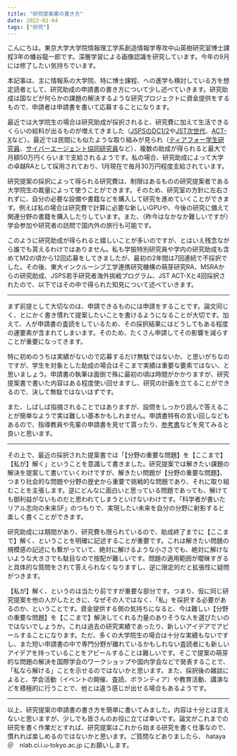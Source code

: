 ```yaml
---
title: "研究提案書の書き方"
date: 2022-02-04
tags: ["研究"]
---
```


こんにちは。東京大学大学院情報理工学系創造情報学専攻中山英樹研究室博士課程3年の幡谷龍一郎です。深層学習による画像認識を研究しています。今年の9月には修了したい気持ちでいます。

本記事は、主に情報系の大学院、特に博士課程、への進学も検討している方を想定読者として、研究助成の申請書の書き方について少し述べていきます。研究助成は国などが何らかの課題の解決するような研究プロジェクトに資金提供をするもので、申請者は申請書を書いて応募することになります。

最近では大学院生の場合は研究助成が採択されると、研究費に加えて生活できるくらいの給料が出るものが増えてきました（[JSPSのDC1/2](https://www.jsps.go.jp/j-pd/pd_gaiyo.html)や[JST次世代](https://www.jst.go.jp/jisedai/)、[ACT-X](https://www.jst.go.jp/kisoken/act-x/index.html)など）。最近では民間にも似たような取り組みが見られ（[ティアフォー学生研究員](https://twitter.com/shinpeikato/status/1438092538368303113)、[サイバーエージェント協同研究員](https://hrmos.co/pages/cyberagent-group/jobs/0000648)など）、複数の助成が得られると最大で月額50万円くらいまで支給されるようです。私の場合、研究助成によって大学の卓越RAとして採用されており、1月現在で毎月30万円程度支給されています。

研究提案の採択によって得られる研究費は、制限はあるものの研究提案者である大学院生の裁量によって使うことができます。そのため、研究室の方針に左右されずに、自分の必要な設備や書籍などを購入して研究を進めていくことができます。例えば私の場合は研究費で計算に必要な新しいGPUや、今後の研究に備えて関連分野の書籍を購入したりしています。また、（昨今はなかなか難しいですが）学会参加や研究者の訪問で国内外の旅行も可能です。

このように研究助成が得られると嬉しいことが多いのですが、とはいえ残念ながら誰でも貰えるわけではありません。私も学振特別研究員や学内の研究助成も含めてM2の頃から12回応募をしてきましたが、最初の2年間は7回連続で不採択でした。その後、東大インクルーシブ工学連携研究機構の萌芽研究RA、MSRAからの研究助成、JSPS若手研究者海外挑戦プログラム、JST ACT-Xと4回採択されたので、以下ではその中で得られた知見について述べていきます。

---

まず前提として大切なのは、申請できるものには申請をすることです。論文同じく、とにかく書き慣れて提案したいことを書けるようになることが大切です。加えて、人が申請書の査読をしているため、その採択結果にはどうしてもある程度の運要素が含まれてしまいます。そのため、たくさん申請してその影響を減らすことが重要になってきます。

特に初めのうちは実績がないので応募するだけ無駄ではないか、と思いがちなのですが、学生を対象とした助成の場合はそこまで実績は重要な要素ではない、と思いましょう。申請書の執筆は面倒で殊に最初の頃は時間がかかりますが、研究提案書で書いた内容はある程度使い回せますし、研究の計画を立てることができるので、決して無駄ではないはずです。

また、しばしば指摘されることではありますが、設問をしっかり読んで答えることが簡単なようで実は難しい基本かもしれません。申請書特有の言い回しなどもあるので、指導教員や先輩の申請書を見せて貰ったり、[参考書](https://科研費.com/)などを見てみると良いと思います。

---

その上で、最近の採択された提案書では「【分野の重要な問題】を【ここまで】【私が】解く」ということを意識して書きました。研究提案では解きたい課題の解決を提案して書いていくわけですが、解きたい問題が【分野の重要な問題】、つまり社会的な問題や分野の歴史から重要で挑戦的な問題であり、それに取り組むことを主張します。逆にどんなに面白いと思っている問題であっても、解けても御利益がないものだと思われてしまうといけないわけです。「科学者が書いたリアル志向の未来SF」のつもりで、実現したい未来を自分の分野に射影すると楽しく書くことができます。

研究助成には期間があり、研究費も限られているので、助成終了までに【ここまで】解く、ということを明確に記述することが重要です。これは解きたい問題の規模感の記述にも繋がっていて、絶対に解けるような小ささでも、絶対に解けないような大きさでも駄目なので按配が難しいです。問題の適用範囲が曖昧すぎると具体的な質問をされて答えられなくなりますし、逆に限定的だと拡張性に疑問がつきます。

【私が】解く、というのは当たり前ですが重要な部分です。つまり、仮に同じ研究提案を他の人がしたときに、なぜその人ではなく、「私」を採択する必要があるのか、ということです。資金提供する側の気持ちになると、今は難しい【分野の重要な問題】を【ここまで】解決してくれる力量のありそうな人を選びたいのではないでしょうか。これは過去の研究実績であったり、新しいアイデアでアピールすることになります。ただ、多くの大学院生の場合は十分な実績もないですし、また短い申請書の中で専門分野が離れているかもしれない査読者にも新しいアイデアを持っていることをアピールすることは難しいです。そこで提案の萌芽的な問題の解決を国際学会のワークショップや国内学会などで発表することで、「私なら解ける」ことを示せるのではないかと思います。また、採択後の雑談によると、学会活動（イベントの開催、査読、ボランティア）や教育活動、講演などを積極的に行うことで、他とは違う感じが出せる場合もあるようです。


---

以上、研究提案の申請書の書き方を簡単に書いてみました。内容は十分とは言えないと思いますが、少しでも皆さんのお役に立てば幸いです。論文がこれまでの研究を書く作業だとすれば、研究提案はこれから始まる研究を書く仕事なので、慣れれば楽しめるのではないかと思います。ご質問などありましたら、 hataya　＠　nlab.ci.i.u-tokyo.ac.jp にお願いします。